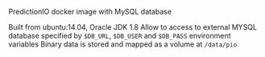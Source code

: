 PredictionIO docker image with MySQL database

Built from ubuntu:14.04, Oracle JDK 1.8
Allow to access to external MYSQL database specified by ```$DB_URL```, ```$DB_USER``` and ```$DB_PASS``` environment variables
Binary data is stored and mapped as a volume at ```/data/pio```
